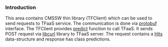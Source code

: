 ### Introduction
This area contains CMSSW thin library (TFClient) which can be used to
send requests to TFaaS service.
The communication is done via
[protobuf](https://developers.google.com/protocol-buffers/) interface.  The
TFClient provides [predict](https://github.com/vkuznet/TFaaS/blob/master/src/cpp/TFClient/plugins/TFClient.cc#L108)
function to call TFaaS. It sends
POST request via [libcurl](https://curl.haxx.se/libcurl)
library to TFaaS server. The request contains a
[Hits](https://github.com/vkuznet/TFaaS/blob/master/src/proto/tfaas.proto)
data-structure and response has class predictions.
